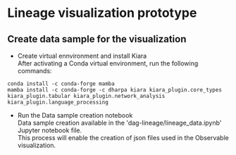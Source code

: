 # Lineage visualization prototype
## Create data sample for the visualization
- Create virtual ennvironment and install Kiara</br>
  After activating a Conda virtual environment, run the following commands:
  
```
conda install -c conda-forge mamba
mamba install -c conda-forge -c dharpa kiara kiara_plugin.core_types kiara_plugin.tabular kiara_plugin.network_analysis kiara_plugin.language_processing
```

- Run the Data sample creation notebook </br>
Data sample creation available in the 'dag-lineage/lineage_data.ipynb' Jupyter notebook file.</br>
This process will enable the creation of json files used in the Observable visualization.